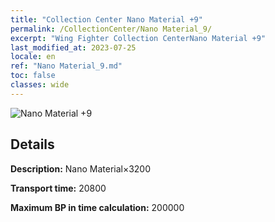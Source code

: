 ```yaml
---
title: "Collection Center Nano Material +9"
permalink: /CollectionCenter/Nano Material_9/
excerpt: "Wing Fighter Collection CenterNano Material +9"
last_modified_at: 2023-07-25
locale: en
ref: "Nano Material_9.md"
toc: false
classes: wide
---
```



![Nano Material +9](/images/cc/CC_Nano_Material_6.png)

## Details

  **Description:** Nano Material×3200

  **Transport time:** 20800

  **Maximum BP in time calculation:** 200000

